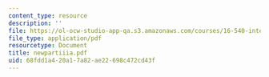 ```yaml
---
content_type: resource
description: ''
file: https://ol-ocw-studio-app-qa.s3.amazonaws.com/courses/16-540-internal-flows-in-turbomachines-spring-2006/68fdd1a420a17a82ae22698c472cd43f_newpartiiia.pdf
file_type: application/pdf
resourcetype: Document
title: newpartiiia.pdf
uid: 68fdd1a4-20a1-7a82-ae22-698c472cd43f
---
```

